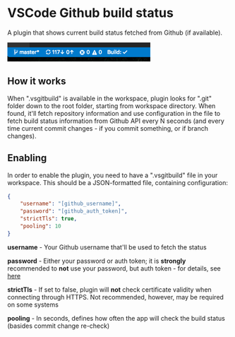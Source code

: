 # VSCode Github build status

A plugin that shows current build status fetched from Github (if available).

![Screenshot](images/screenshot.png)

## How it works

When ".vsgitbuild" is available in the workspace, plugin looks for ".git" folder down to the root folder, starting from workspace directory. When found, it'll fetch repository information and use configuration in the file to fetch build status information from Github API every N seconds (and every time current commit changes - if you commit something, or if branch changes).

## Enabling

In order to enable the plugin, you need to have a ".vsgitbuild" file in your workspace. This should be a JSON-formatted file, containing configuration:

```json
{
    "username": "[github_username]",
    "password": "[github_auth_token]",
    "strictTls": true,
    "pooling": 10
}
```

**username** - Your Github username that'll be used to fetch the status

**password** - Either your password or auth token; it is **strongly** recommended to **not** use your password, but auth token - for details, see [here](https://blog.github.com/2013-05-16-personal-api-tokens/)

**strictTls** - If set to false, plugin will **not** check certificate validity when connecting through HTTPS. Not recommended, however, may be required on some systems

**pooling** - In seconds, defines how often the app will check the build status (basides commit change re-check)
